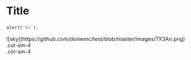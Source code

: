 # Title

```javascript
alert('hi');
```
<div class="row">
  <div class="col-sm-4">![sky](https://github.com/doniemc/test/blob/master/images/7X3An.png)</div>
  <div class="col-sm-4">.col-sm-4</div>
  <div class="col-sm-4">.col-sm-4</div>
</div>
